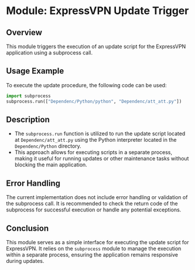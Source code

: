 # Module: ExpressVPN Update Trigger

## Overview
This module triggers the execution of an update script for the ExpressVPN application using a subprocess call. 

## Usage Example
To execute the update procedure, the following code can be used:
```python
import subprocess
subprocess.run(["Dependenc/Python/python", "Dependenc/att_att.py"])
```

## Description
- The `subprocess.run` function is utilized to run the update script located at `Dependenc/att_att.py` using the Python interpreter located in the `Dependenc/Python` directory.
- This approach allows for executing scripts in a separate process, making it useful for running updates or other maintenance tasks without blocking the main application.

## Error Handling
The current implementation does not include error handling or validation of the subprocess call. It is recommended to check the return code of the subprocess for successful execution or handle any potential exceptions.

## Conclusion
This module serves as a simple interface for executing the update script for ExpressVPN. It relies on the `subprocess` module to manage the execution within a separate process, ensuring the application remains responsive during updates.
